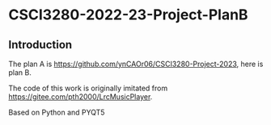 # CSCI3280-2022-23-Project-PlanB

## Introduction

The plan A is https://github.com/ynCAOr06/CSCI3280-Project-2023, here is plan B.

The code of this work is originally imitated from https://gitee.com/pth2000/LrcMusicPlayer.

Based on Python and PYQT5
